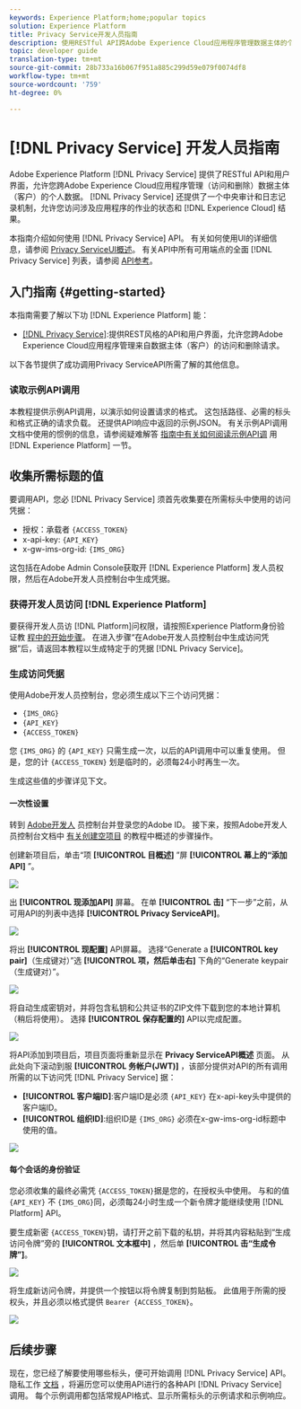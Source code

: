 ```yaml
---
keywords: Experience Platform;home;popular topics
solution: Experience Platform
title: Privacy Service开发人员指南
description: 使用RESTful API跨Adobe Experience Cloud应用程序管理数据主体的个人数据
topic: developer guide
translation-type: tm+mt
source-git-commit: 28b733a16b067f951a885c299d59e079f0074df8
workflow-type: tm+mt
source-wordcount: '759'
ht-degree: 0%

---
```



# [!DNL Privacy Service] 开发人员指南

Adobe Experience Platform [!DNL Privacy Service] 提供了RESTful API和用户界面，允许您跨Adobe Experience Cloud应用程序管理（访问和删除）数据主体（客户）的个人数据。 [!DNL Privacy Service] 还提供了一个中央审计和日志记录机制，允许您访问涉及应用程序的作业的状态和 [!DNL Experience Cloud] 结果。

本指南介绍如何使用 [!DNL Privacy Service] API。 有关如何使用UI的详细信息，请参阅 [Privacy ServiceUI概述](../ui/overview.md)。 有关API中所有可用端点的全面 [!DNL Privacy Service] 列表，请参阅 [API参考](https://www.adobe.io/apis/experiencecloud/gdpr/api-reference.html)。

## 入门指南 {#getting-started}

本指南需要了解以下功 [!DNL Experience Platform] 能：

* [[!DNL Privacy Service]](../home.md):提供REST风格的API和用户界面，允许您跨Adobe Experience Cloud应用程序管理来自数据主体（客户）的访问和删除请求。

以下各节提供了成功调用Privacy ServiceAPI所需了解的其他信息。

### 读取示例API调用

本教程提供示例API调用，以演示如何设置请求的格式。 这包括路径、必需的标头和格式正确的请求负载。 还提供API响应中返回的示例JSON。 有关示例API调用文档中使用的惯例的信息，请参阅疑难解答 [指南中有关如何阅读示例API调](../../landing/troubleshooting.md) 用 [!DNL Experience Platform] 一节。

## 收集所需标题的值

要调用API，您必 [!DNL Privacy Service] 须首先收集要在所需标头中使用的访问凭据：

* 授权：承载者 `{ACCESS_TOKEN}`
* x-api-key: `{API_KEY}`
* x-gw-ims-org-id: `{IMS_ORG}`

这包括在Adobe Admin Console获取开 [!DNL Experience Platform] 发人员权限，然后在Adobe开发人员控制台中生成凭据。

### 获得开发人员访问 [!DNL Experience Platform]

要获得开发人员访 [!DNL Platform]问权限，请按照Experience Platform身份验证教 [程中的开始步骤](../../tutorials/authentication.md)。 在进入步骤“在Adobe开发人员控制台中生成访问凭据”后，请返回本教程以生成特定于的凭据 [!DNL Privacy Service]。

### 生成访问凭据

使用Adobe开发人员控制台，您必须生成以下三个访问凭据：

* `{IMS_ORG}`
* `{API_KEY}`
* `{ACCESS_TOKEN}`

您 `{IMS_ORG}` 的 `{API_KEY}` 只需生成一次，以后的API调用中可以重复使用。 但是，您的计 `{ACCESS_TOKEN}` 划是临时的，必须每24小时再生一次。

生成这些值的步骤详见下文。

#### 一次性设置

转到 [Adobe开发人](https://www.adobe.com/go/devs_console_ui) 员控制台并登录您的Adobe ID。 接下来，按照Adobe开发人员控制台文档中 [有关创建空项目](https://www.adobe.io/apis/experienceplatform/console/docs.html#!AdobeDocs/adobeio-console/master/projects-empty.md) 的教程中概述的步骤操作。

创建新项目后，单击“项 **[!UICONTROL 目概述]** ”屏 **[!UICONTROL 幕上的“添加API]** ”。

![](../images/api/getting-started/add-api-button.png)

出 **[!UICONTROL 现添加API]** 屏幕。 在单 **[!UICONTROL 击]** “下一步”之前，从可用API的列表中选择 **[!UICONTROL Privacy ServiceAPI]**。

![](../images/api/getting-started/add-privacy-service-api.png)

将出 **[!UICONTROL 现配置]** API屏幕。 选择“Generate a **[!UICONTROL key pair]**（生成键对）”选 **[!UICONTROL 项，然后单击右]** 下角的“Generate keypair（生成键对）”。

![](../images/api/getting-started/generate-key-pair.png)

将自动生成密钥对，并将包含私钥和公共证书的ZIP文件下载到您的本地计算机（稍后将使用）。 选择 **[!UICONTROL 保存配置的]** API以完成配置。

![](../images/api/getting-started/key-pair-generated.png)

将API添加到项目后，项目页面将重新显示在 **Privacy ServiceAPI概述** 页面。 从此处向下滚动到服 **[!UICONTROL 务帐户(JWT)]** ，该部分提供对API的所有调用所需的以下访问凭 [!DNL Privacy Service] 据：

* **[!UICONTROL 客户端ID]**:客户端ID是必须 `{API_KEY}` 在x-api-key头中提供的客户端ID。
* **[!UICONTROL 组织ID]**:组织ID是 `{IMS_ORG}` 必须在x-gw-ims-org-id标题中使用的值。

![](../images/api/getting-started/jwt-credentials.png)

#### 每个会话的身份验证

您必须收集的最终必需凭 `{ACCESS_TOKEN}`据是您的，在授权头中使用。 与和的值 `{API_KEY}` 不 `{IMS_ORG}`同，必须每24小时生成一个新令牌才能继续使用 [!DNL Platform] API。

要生成新密 `{ACCESS_TOKEN}`钥，请打开之前下载的私钥，并将其内容粘贴到“生成访问令牌”旁的 **[!UICONTROL 文本框中]** ，然后单 **[!UICONTROL 击“生成令牌”]**。

![](../images/api/getting-started/paste-private-key.png)

将生成新访问令牌，并提供一个按钮以将令牌复制到剪贴板。 此值用于所需的授权头，并且必须以格式提供 `Bearer {ACCESS_TOKEN}`。

![](../images/api/getting-started/generated-access-token.png)

## 后续步骤

现在，您已经了解要使用哪些标头，便可开始调用 [!DNL Privacy Service] API。 隐私工作 [文档](privacy-jobs.md) ，将遍历您可以使用API进行的各种API [!DNL Privacy Service] 调用。 每个示例调用都包括常规API格式、显示所需标头的示例请求和示例响应。
